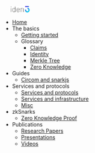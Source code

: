 
[<img src="./imgs/iden3-icon2.png" style="width: 50px; margin-left: 20px;">](/)

- [Home](/)
- The basics
    - [Getting started](basics/gettingstarted.md)
	- Glossary
		- [Claims](basics/glossary/claims.md)
		- [Identity](basics/glossary/identity.md)
		- [Merkle Tree](basics/glossary/merkletree.md)
		- [Zero Knowledge](basics/glossary/zeroknowledge.md)
- Guides
	- [Circom and snarkjs](guides/circom-and-snarkjs.md)
- Services and protocols
    - [Services and protocols](technology/technology.md#services)
    - [Services and infrastructure](repositories/repositories.md#services)
	- [Misc](repositories/repositories.md#misc)
- zkSnarks
    - [Zero Knowledge Proof](repositories/repositories.md#zkp)
- Publications
	- [Research Papers](publications/publications.md#researchpapers)
	- [Presentations](publications/publications.md#presentations)
	- [Videos](publications/publications.md#videos)

